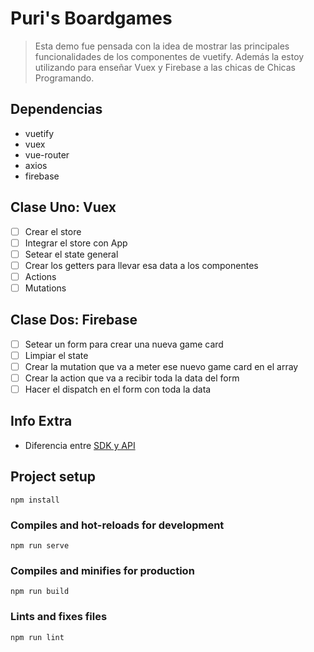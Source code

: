 # Puri's Boardgames 

> Esta demo fue pensada con la idea de mostrar las principales funcionalidades de los componentes de vuetify. Además la estoy utilizando para enseñar Vuex y Firebase a las chicas de Chicas Programando.

## Dependencias 
* vuetify 
* vuex
* vue-router 
* axios
* firebase

## Clase Uno: Vuex 
- [ ] Crear el store 
- [ ] Integrar el store con App
- [ ] Setear el state general 
- [ ] Crear los getters para llevar esa data a los componentes 
- [ ] Actions 
- [ ] Mutations

## Clase Dos: Firebase 
- [ ] Setear un form para crear una nueva game card
- [ ] Limpiar el state 
- [ ] Crear la mutation que va a meter ese nuevo game card en el array 
- [ ] Crear la action que va a recibir toda la data del form 
- [ ] Hacer el dispatch en el form con toda la data 

## Info Extra
* Diferencia entre [SDK y API](https://nordicapis.com/what-is-the-difference-between-an-api-and-an-sdk/)

## Project setup
```
npm install
```

### Compiles and hot-reloads for development
```
npm run serve
```

### Compiles and minifies for production
```
npm run build
```

### Lints and fixes files
```
npm run lint
```
